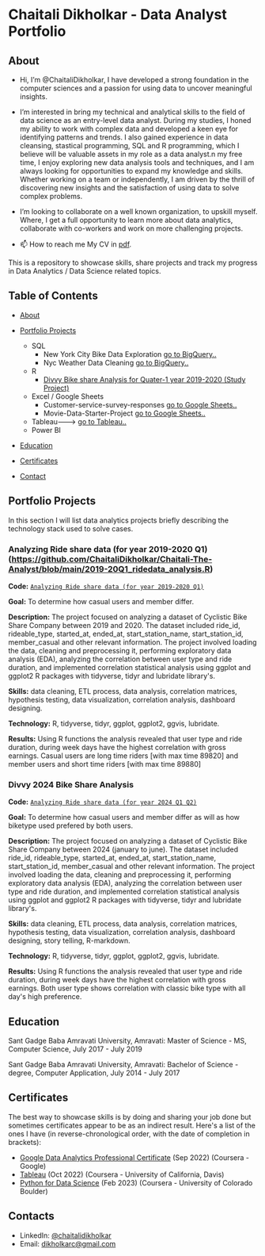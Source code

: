 # Chaitali Dikholkar - Data Analyst Portfolio
## About
-  Hi, I’m @ChaitaliDikholkar, I have developed a strong foundation in the computer sciences and a passion for using data to uncover meaningful insights. 
- I’m interested in bring my technical and analytical skills to the field of data science as an entry-level data analyst. During my studies, I honed my
  ability to work with complex data and developed a keen eye for identifying patterns and trends. I also gained experience in data cleansing, stastical programming,
  SQL and R programming, which I believe will be valuable assets in my role as a data analyst.n my free time, I enjoy exploring new data analysis tools and techniques, and I am always looking for opportunities to expand my knowledge and skills. Whether working on a team or independently, I am driven by the thrill of discovering new insights and the satisfaction of using data to solve complex problems.
- I’m looking to collaborate on a well known organization, to upskill myself. Where, I get a full opportunity to learn more about data analytics, collaborate with co-workers and work on more challenging projects.
  
- 📫 How to reach me My CV in [pdf]().


This is a repository to showcase skills, share projects and track my progress in Data Analytics / Data Science related topics.

## Table of Contents
- [About](https://github.com/ChaitaliDikholkar/ChaitaliDikholkar/edit/main/README.md#about)
- [Portfolio Projects](https://github.com/ChaitaliDikholkar/ChaitaliDikholkar/edit/main/README.md#portfolio-projects)
  - SQL
    - New York City Bike Data Exploration [go to BigQuery..](https://console.cloud.google.com/bigquery?sq=1065583586120:b64934e2af2d485ca5a4767e8f1f3d5f)
    - Nyc Weather Data Cleaning [go to BigQuery..](https://console.cloud.google.com/bigquery?sq=1065583586120:2f5cebc4e40d460089bef35f558162fa)
  - R
    - [Divvy Bike share Analysis for Quater-1 year 2019-2020  (Study Project)](https://github.com/ChaitaliDikholkar/Chaitali-The-Analyst/blob/main/2019-20Q1_ridedata_analysis.R)
  - Excel / Google Sheets
    - Customer-service-survey-responses [go to Google Sheets..](https://docs.google.com/spreadsheets/d/19loF0QYKuUgwSyKT8uFxwlBEHki6VXvjFQCq5YhIbbs/edit?usp=sharing)
    - Movie-Data-Starter-Project [go to Google Sheets..](https://docs.google.com/spreadsheets/d/1ZVfMtx9oqVFdteQgo-AEmWt2FHyOu7wDjiXKFVhPbGI/edit?usp=sharing)
  - Tableau---> [go to Tableau..](https://public.tableau.com/app/profile/chaitali.dikholkar/vizzes)
  - Power BI
  


- [Education](https://github.com/ChaitaliDikholkar/ChaitaliDikholkar/edit/main/README.md#education)  
- [Certificates](https://github.com/ChaitaliDikholkar/ChaitaliDikholkar/edit/main/README.md#certificates)
- [Contact](https://github.com/ChaitaliDikholkar/ChaitaliDikholkar/edit/main/README.md#contacts)
  
## Portfolio Projects
In this section I will list data analytics projects briefly describing the technology stack used to solve cases.

### Analyzing Ride share data (for year 2019-2020 Q1) (https://github.com/ChaitaliDikholkar/Chaitali-The-Analyst/blob/main/2019-20Q1_ridedata_analysis.R)
**Code:** [`Analyzing Ride share data (for year 2019-2020 Q1)`](https://github.com/ChaitaliDikholkar/Chaitali-The-Analyst/blob/main/2019-20Q1_ridedata_analysis.R)

**Goal:** To determine how casual users and member differ.

**Description:** The project focused on analyzing a dataset of Cyclistic Bike Share Company between 2019 and 2020. The dataset included ride_id, rideable_type, started_at, ended_at, start_station_name, start_station_id, member_casual and other relevant information. The project involved loading the data, cleaning and preprocessing it, performing exploratory data analysis (EDA), analyzing the correlation between user type and ride duration, and implemented correlation statistical analysis using ggplot and ggplot2 R packages with tidyverse, tidyr and lubridate library's.

**Skills:** data cleaning, ETL process, data analysis, correlation matrices, hypothesis testing, data visualization, correlation analysis, dashboard designing.

**Technology:** R, tidyverse, tidyr, ggplot, ggplot2, ggvis, lubridate.

**Results:** Using R functions the analysis revealed that user type and ride duration, during week days have the highest correlation with gross earnings. Casual users are long time riders [with max time 89820] and member users and short time riders [with max time 89880]

### Divvy 2024 Bike Share Analysis
**Code:** [`Analyzing Ride share data (for year 2024 Q1 Q2)`](https://github.com/ChaitaliDikholkar/data_analyssi_portfolio/blob/main/2024_divvy_bikeshare_analysis.R)

**Goal:** To determine how casual users and member differ as will as how biketype used prefered by both users.

**Description:** The project focused on analyzing a dataset of Cyclistic Bike Share Company between 2024 (january to june). The dataset included ride_id, rideable_type, started_at, ended_at, start_station_name, start_station_id, member_casual and other relevant information. The project involved loading the data, cleaning and preprocessing it, performing exploratory data analysis (EDA), analyzing the correlation between user type and ride duration, and implemented correlation statistical analysis using ggplot and ggplot2 R packages with tidyverse, tidyr and lubridate library's.

**Skills:** data cleaning, ETL process, data analysis, correlation matrices, hypothesis testing, data visualization, correlation analysis, dashboard designing, story telling, R-markdown.

**Technology:** R, tidyverse, tidyr, ggplot, ggplot2, ggvis, lubridate.

**Results:** Using R functions the analysis revealed that user type and ride duration, during week days have the highest correlation with gross earnings. Both user type shows correlation with classic bike type with all day's high preference.

## Education
Sant Gadge Baba Amravati University, Amravati: 
Master of Science - MS, Computer Science,
July 2017 - July 2019

Sant Gadge Baba Amravati University, Amravati: 
Bachelor of Science - degree, Computer Application,
July 2014 - July 2017

## Certificates
The best way to showcase skills is by doing and sharing your job done but sometimes certificates appear to be as an indirect result. Here's a list of the ones I have (in reverse-chronological order, with the date of completion in brackets):
- [Google Data Analytics Professional Certificate]() (Sep 2022) (Coursera - Google)
- [Tableau]() (Oct 2022) (Coursera - University of California, Davis)
- [Python for Data Science]() (Feb 2023) (Coursera - University of Colorado Boulder)

## Contacts
- LinkedIn: [@chaitalidikholkar](www.linkedin.com/in/chaitalidikholkar/)
- Email: dikholkarc@gmail.com

<!---
ChaitaliDikholkar/ChaitaliDikholkar is a ✨ special ✨ repository because its `README.md` (this file) appears on your GitHub profile.
You can click the Preview link to take a look at your changes.
--->
